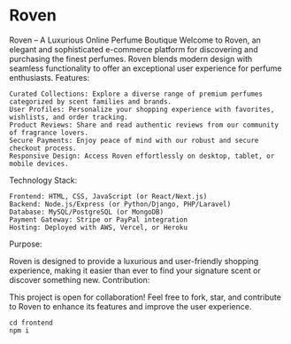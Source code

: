 # Roven
Roven – A Luxurious Online Perfume Boutique
Welcome to Roven, an elegant and sophisticated e-commerce platform for discovering and purchasing the finest perfumes. Roven blends modern design with seamless functionality to offer an exceptional user experience for perfume enthusiasts.
Features:

    Curated Collections: Explore a diverse range of premium perfumes categorized by scent families and brands.
    User Profiles: Personalize your shopping experience with favorites, wishlists, and order tracking.
    Product Reviews: Share and read authentic reviews from our community of fragrance lovers.
    Secure Payments: Enjoy peace of mind with our robust and secure checkout process.
    Responsive Design: Access Roven effortlessly on desktop, tablet, or mobile devices.

Technology Stack:

    Frontend: HTML, CSS, JavaScript (or React/Next.js)
    Backend: Node.js/Express (or Python/Django, PHP/Laravel)
    Database: MySQL/PostgreSQL (or MongoDB)
    Payment Gateway: Stripe or PayPal integration
    Hosting: Deployed with AWS, Vercel, or Heroku

Purpose:

Roven is designed to provide a luxurious and user-friendly shopping experience, making it easier than ever to find your signature scent or discover something new.
Contribution:

This project is open for collaboration! Feel free to fork, star, and contribute to Roven to enhance its features and improve the user experience.


```
cd frontend
npm i
```
